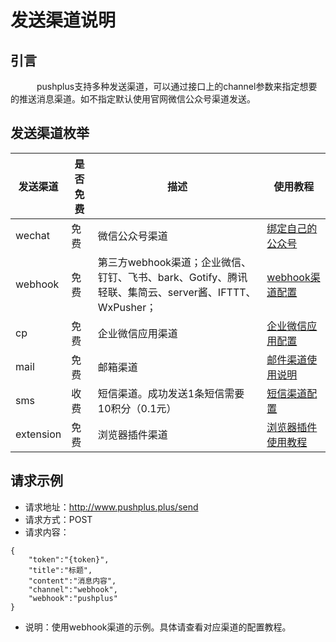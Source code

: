 # 发送渠道说明

## 引言
　&emsp;&emsp;pushplus支持多种发送渠道，可以通过接口上的channel参数来指定想要的推送消息渠道。如不指定默认使用官网微信公众号渠道发送。

## 发送渠道枚举

发送渠道 | 是否免费 | 描述 | 使用教程
---| --- |--- | --- | 
wechat | 免费 | 微信公众号渠道 | [绑定自己的公众号](../extend/mp.md)
webhook | 免费 | 第三方webhook渠道；企业微信、钉钉、飞书、bark、Gotify、腾讯轻联、集简云、server酱、IFTTT、WxPusher；| [webhook渠道配置](../extend/webhook.md)
cp | 免费 | 企业微信应用渠道 | [企业微信应用配置](../extend/cp.md)
mail | 免费 | 邮箱渠道 | [邮件渠道使用说明](../extend/mail.md)
sms | 收费 | 短信渠道。成功发送1条短信需要10积分（0.1元） | [短信渠道配置](../extend/sms.md)
extension | 免费 | 浏览器插件渠道 | [浏览器插件使用教程](../extend/extension.md)

## 请求示例

- 请求地址：http://www.pushplus.plus/send
- 请求方式：POST
- 请求内容：

```
{
    "token":"{token}",
    "title":"标题",
    "content":"消息内容",
    "channel":"webhook",
    "webhook":"pushplus"
}
```
- 说明：使用webhook渠道的示例。具体请查看对应渠道的配置教程。